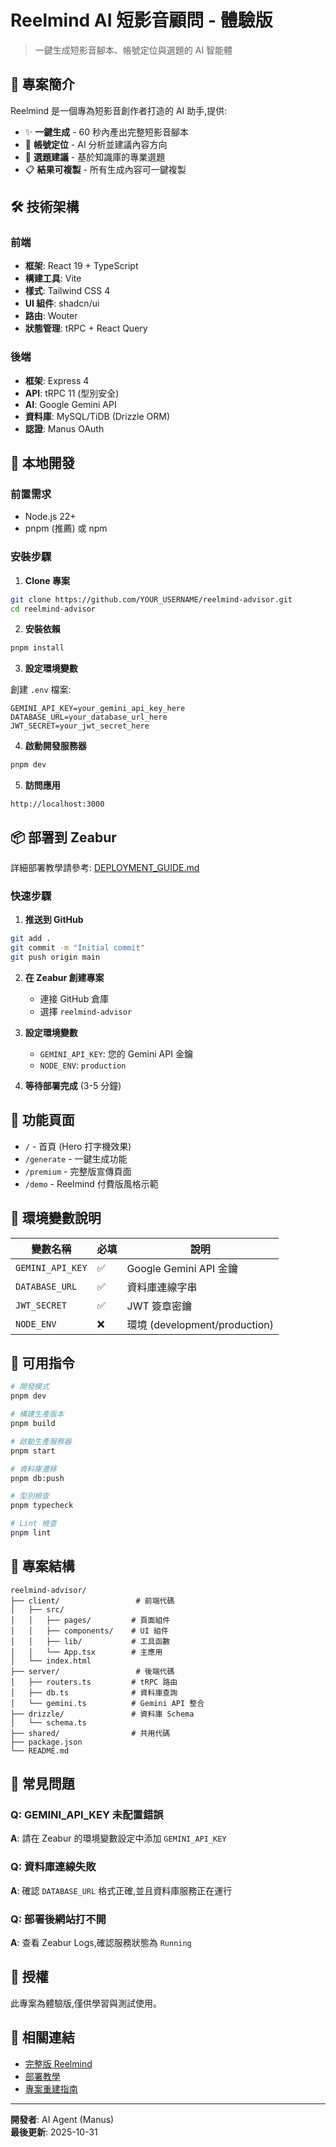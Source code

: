 # Reelmind AI 短影音顧問 - 體驗版

> 一鍵生成短影音腳本、帳號定位與選題的 AI 智能體

## 📖 專案簡介

Reelmind 是一個專為短影音創作者打造的 AI 助手,提供:

- ✨ **一鍵生成** - 60 秒內產出完整短影音腳本
- 🎯 **帳號定位** - AI 分析並建議內容方向
- 📝 **選題建議** - 基於知識庫的專業選題
- 📋 **結果可複製** - 所有生成內容可一鍵複製

## 🛠️ 技術架構

### 前端
- **框架**: React 19 + TypeScript
- **構建工具**: Vite
- **樣式**: Tailwind CSS 4
- **UI 組件**: shadcn/ui
- **路由**: Wouter
- **狀態管理**: tRPC + React Query

### 後端
- **框架**: Express 4
- **API**: tRPC 11 (型別安全)
- **AI**: Google Gemini API
- **資料庫**: MySQL/TiDB (Drizzle ORM)
- **認證**: Manus OAuth

## 🚀 本地開發

### 前置需求
- Node.js 22+
- pnpm (推薦) 或 npm

### 安裝步驟

1. **Clone 專案**
```bash
git clone https://github.com/YOUR_USERNAME/reelmind-advisor.git
cd reelmind-advisor
```

2. **安裝依賴**
```bash
pnpm install
```

3. **設定環境變數**

創建 `.env` 檔案:
```env
GEMINI_API_KEY=your_gemini_api_key_here
DATABASE_URL=your_database_url_here
JWT_SECRET=your_jwt_secret_here
```

4. **啟動開發服務器**
```bash
pnpm dev
```

5. **訪問應用**
```
http://localhost:3000
```

## 📦 部署到 Zeabur

詳細部署教學請參考: [DEPLOYMENT_GUIDE.md](./DEPLOYMENT_GUIDE.md)

### 快速步驟

1. **推送到 GitHub**
```bash
git add .
git commit -m "Initial commit"
git push origin main
```

2. **在 Zeabur 創建專案**
   - 連接 GitHub 倉庫
   - 選擇 `reelmind-advisor`

3. **設定環境變數**
   - `GEMINI_API_KEY`: 您的 Gemini API 金鑰
   - `NODE_ENV`: `production`

4. **等待部署完成** (3-5 分鐘)

## 🎨 功能頁面

- `/` - 首頁 (Hero 打字機效果)
- `/generate` - 一鍵生成功能
- `/premium` - 完整版宣傳頁面
- `/demo` - Reelmind 付費版風格示範

## 📝 環境變數說明

| 變數名稱 | 必填 | 說明 |
|---------|------|------|
| `GEMINI_API_KEY` | ✅ | Google Gemini API 金鑰 |
| `DATABASE_URL` | ✅ | 資料庫連線字串 |
| `JWT_SECRET` | ✅ | JWT 簽章密鑰 |
| `NODE_ENV` | ❌ | 環境 (development/production) |

## 🔧 可用指令

```bash
# 開發模式
pnpm dev

# 構建生產版本
pnpm build

# 啟動生產服務器
pnpm start

# 資料庫遷移
pnpm db:push

# 型別檢查
pnpm typecheck

# Lint 檢查
pnpm lint
```

## 📂 專案結構

```
reelmind-advisor/
├── client/                 # 前端代碼
│   ├── src/
│   │   ├── pages/         # 頁面組件
│   │   ├── components/    # UI 組件
│   │   ├── lib/           # 工具函數
│   │   └── App.tsx        # 主應用
│   └── index.html
├── server/                 # 後端代碼
│   ├── routers.ts         # tRPC 路由
│   ├── db.ts              # 資料庫查詢
│   └── gemini.ts          # Gemini API 整合
├── drizzle/               # 資料庫 Schema
│   └── schema.ts
├── shared/                # 共用代碼
├── package.json
└── README.md
```

## 🐛 常見問題

### Q: GEMINI_API_KEY 未配置錯誤

**A**: 請在 Zeabur 的環境變數設定中添加 `GEMINI_API_KEY`

### Q: 資料庫連線失敗

**A**: 確認 `DATABASE_URL` 格式正確,並且資料庫服務正在運行

### Q: 部署後網站打不開

**A**: 查看 Zeabur Logs,確認服務狀態為 `Running`

## 📄 授權

此專案為體驗版,僅供學習與測試使用。

## 🔗 相關連結

- [完整版 Reelmind](https://reelmind.aijob.com.tw/)
- [部署教學](./DEPLOYMENT_GUIDE.md)
- [專案重建指南](./project_rebuild_guide.md)

---

**開發者**: AI Agent (Manus)  
**最後更新**: 2025-10-31

